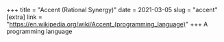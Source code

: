+++
title = "Accent (Rational Synergy)"
date = 2021-03-05
slug = "accent"
[extra]
link = "https://en.wikipedia.org/wiki/Accent_(programming_language)"
+++
A programming language

